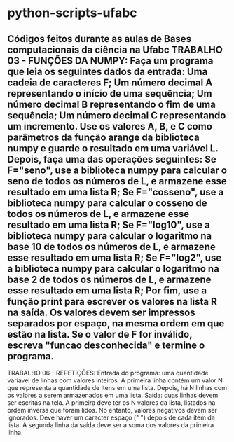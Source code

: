 # python-scripts-ufabc
Códigos feitos durante as aulas de Bases computacionais da ciência na Ufabc
TRABALHO 03 - FUNÇÕES DA NUMPY:
Faça um programa que leia os seguintes dados da entrada:
Uma cadeia de caracteres F;
Um número decimal A representando o início de uma sequência;
Um número decimal B representando o fim de uma sequência;
Um número decimal C representando um incremento.
Use os valores A, B, e C como parâmetros da função arange da biblioteca numpy e guarde o resultado em uma variável L. Depois, faça uma das operações seguintes:
Se F="seno", use a biblioteca numpy para calcular o seno de todos os números de L, e armazene esse resultado em uma lista R;
Se F="cosseno", use a biblioteca numpy para calcular o cosseno de todos os números de L, e armazene esse resultado em uma lista R;
Se F="log10", use a biblioteca numpy para calcular o logaritmo na base 10 de todos os números de L, e armazene esse resultado em uma lista R;
Se F="log2", use a biblioteca numpy para calcular o logaritmo na base 2 de todos os números de L, e armazene esse resultado em uma lista R;
Por fim, use a função print para escrever os valores na lista R na saída. Os valores devem ser impressos separados por espaço, na mesma ordem em que estão na lista. Se o valor de F for inválido, escreva "funcao desconhecida" e termine o programa.
-------------------------------------------------------------------------------------------------------
TRABALHO 06 - REPETIÇÕES:
Entrada do programa: uma quantidade variável de linhas com valores inteiros. A primeira linha contém um valor N que representa a quantidade de itens em uma lista. Depois, há N linhas com os valores a serem armazenados em uma lista.
Saída: duas linhas devem ser escritas na tela. A primeira deve ter os N valores da lista, listados na ordem inversa que foram lidos. No entanto, valores negativos devem ser ignorados. Deve haver um caracter espaço (" ") depois de cada item da lista. A segunda linha da saída deve ser a soma dos valores da primeira linha.
